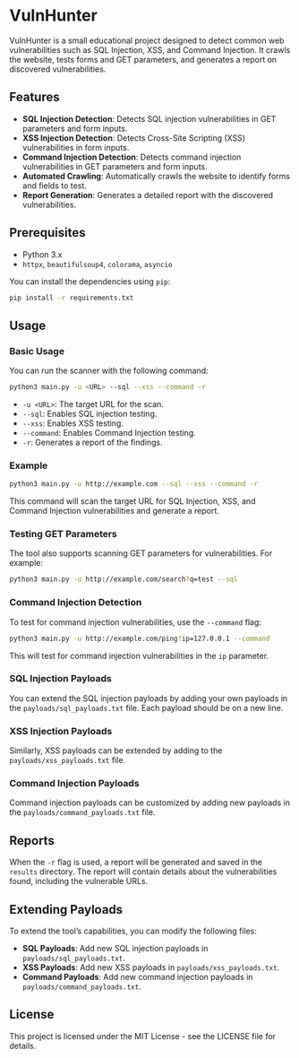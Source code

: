 # VulnHunter

VulnHunter is a small educational project designed to detect common web vulnerabilities such as SQL Injection, XSS, and Command Injection. It crawls the website, tests forms and GET parameters, and generates a report on discovered vulnerabilities.

## Features

- **SQL Injection Detection**: Detects SQL injection vulnerabilities in GET parameters and form inputs.
- **XSS Injection Detection**: Detects Cross-Site Scripting (XSS) vulnerabilities in form inputs.
- **Command Injection Detection**: Detects command injection vulnerabilities in GET parameters and form inputs.
- **Automated Crawling**: Automatically crawls the website to identify forms and fields to test.
- **Report Generation**: Generates a detailed report with the discovered vulnerabilities.

## Prerequisites

- Python 3.x
- `httpx`, `beautifulsoup4`, `colorama`, `asyncio`

You can install the dependencies using `pip`:

```bash
pip install -r requirements.txt
```

## Usage

### Basic Usage

You can run the scanner with the following command:

```bash
python3 main.py -u <URL> --sql --xss --command -r
```

- `-u <URL>`: The target URL for the scan.
- `--sql`: Enables SQL injection testing.
- `--xss`: Enables XSS testing.
- `--command`: Enables Command Injection testing.
- `-r`: Generates a report of the findings.

### Example

```bash
python3 main.py -u http://example.com --sql --xss --command -r
```

This command will scan the target URL for SQL Injection, XSS, and Command Injection vulnerabilities and generate a report.

### Testing GET Parameters

The tool also supports scanning GET parameters for vulnerabilities. For example:

```bash
python3 main.py -u http://example.com/search?q=test --sql
```

### Command Injection Detection

To test for command injection vulnerabilities, use the `--command` flag:

```bash
python3 main.py -u http://example.com/ping?ip=127.0.0.1 --command
```

This will test for command injection vulnerabilities in the `ip` parameter.

### SQL Injection Payloads

You can extend the SQL injection payloads by adding your own payloads in the `payloads/sql_payloads.txt` file. Each payload should be on a new line.

### XSS Injection Payloads

Similarly, XSS payloads can be extended by adding to the `payloads/xss_payloads.txt` file.

### Command Injection Payloads

Command injection payloads can be customized by adding new payloads in the `payloads/command_payloads.txt` file.

## Reports

When the `-r` flag is used, a report will be generated and saved in the `results` directory. The report will contain details about the vulnerabilities found, including the vulnerable URLs.

## Extending Payloads

To extend the tool’s capabilities, you can modify the following files:
- **SQL Payloads**: Add new SQL injection payloads in `payloads/sql_payloads.txt`.
- **XSS Payloads**: Add new XSS payloads in `payloads/xss_payloads.txt`.
- **Command Payloads**: Add new command injection payloads in `payloads/command_payloads.txt`.

## License

This project is licensed under the MIT License - see the LICENSE file for details.
